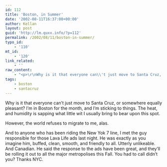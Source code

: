 ```yaml
---
id: 112
title: 'Boston, in Summer'
date: '2002-08-11T16:37:00+00:00'
author: Kellan
layout: post
guid: 'http://lm.quxx.info/?p=112'
permalink: /2002/08/11/boston-in-summer/
typo_id:
    - '110'
mt_id:
    - '120'
link_related:
    - ''
raw_content:
    - "<p>\r\nWhy is it that everyone can\\'t just move to Santa Cruz, or somewhere equally pleasant?  I\\'m in Boston for the month, and I\\'m sticking to things.  The heat, and humidity is sapping what little wit I usually bring to bear upon this spot.\r\n</p>\r\n<p>\r\nHowever, the world refuses to migrate to me, alas.  \r\n</p>\r\n<p>\r\nAnd to anyone who has been riding the New Yok 7 line, I met the guy responsible for those Lava Life ads last night.  He was exactly as you imagine him, buffed, clean, smooth, and friendly to all.  Utterly unlikeable.  And Canadian.  He said the response to the ads have been great, and they\\'ll be rolling it out to all the major metropolises this Fall.  You had to call didn\\'t you?  Thanks NYC.\r\n</p>"
tags:
    - boston
    - santacruz
---
```


Why is it that everyone can’t just move to Santa Cruz, or somewhere equally pleasant? I’m in Boston for the month, and I’m sticking to things. The heat, and humidity is sapping what little wit I usually bring to bear upon this spot.

However, the world refuses to migrate to me, alas.

And to anyone who has been riding the New Yok 7 line, I met the guy responsible for those Lava Life ads last night. He was exactly as you imagine him, buffed, clean, smooth, and friendly to all. Utterly unlikeable. And Canadian. He said the response to the ads have been great, and they’ll be rolling it out to all the major metropolises this Fall. You had to call didn’t you? Thanks NYC.